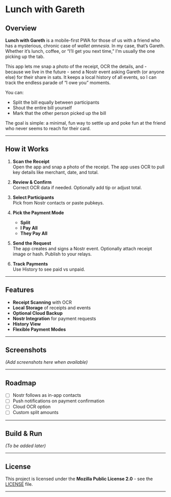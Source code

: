 # Lunch with Gareth

## Overview

**Lunch with Gareth** is a mobile-first PWA for those of us with a friend who has a mysterious, chronic case of *wallet amnesia*. In my case, that’s Gareth. Whether it’s lunch, coffee, or “I’ll get you next time,” I’m usually the one picking up the tab.

This app lets me snap a photo of the receipt, OCR the details, and - because we live in the future - send a Nostr event asking Gareth (or anyone else) for their share in sats. It keeps a local history of all events, so I can track the endless parade of “I owe you” moments.

You can:
- Split the bill equally between participants
- Shout the entire bill yourself
- Mark that the other person picked up the bill

The goal is simple: a minimal, fun way to settle up and poke fun at the friend who never seems to reach for their card.

---

## How it Works

1. **Scan the Receipt**  
   Open the app and snap a photo of the receipt. The app uses OCR to pull key details like merchant, date, and total.

2. **Review & Confirm**  
   Correct OCR data if needed. Optionally add tip or adjust total.

3. **Select Participants**  
   Pick from Nostr contacts or paste pubkeys.

4. **Pick the Payment Mode**  
   - **Split**  
   - **I Pay All**  
   - **They Pay All**

5. **Send the Request**  
   The app creates and signs a Nostr event. Optionally attach receipt image or hash. Publish to your relays.

6. **Track Payments**  
   Use History to see paid vs unpaid.

---

## Features

- **Receipt Scanning** with OCR
- **Local Storage** of receipts and events
- **Optional Cloud Backup**
- **Nostr Integration** for payment requests
- **History View**
- **Flexible Payment Modes**

---

## Screenshots

*(Add screenshots here when available)*

---

## Roadmap

- [ ] Nostr follows as in-app contacts
- [ ] Push notifications on payment confirmation
- [ ] Cloud OCR option
- [ ] Custom split amounts

---

## Build & Run

*(To be added later)*

---

## License

This project is licensed under the **Mozilla Public License 2.0** - see the [LICENSE](LICENSE) file.

---
